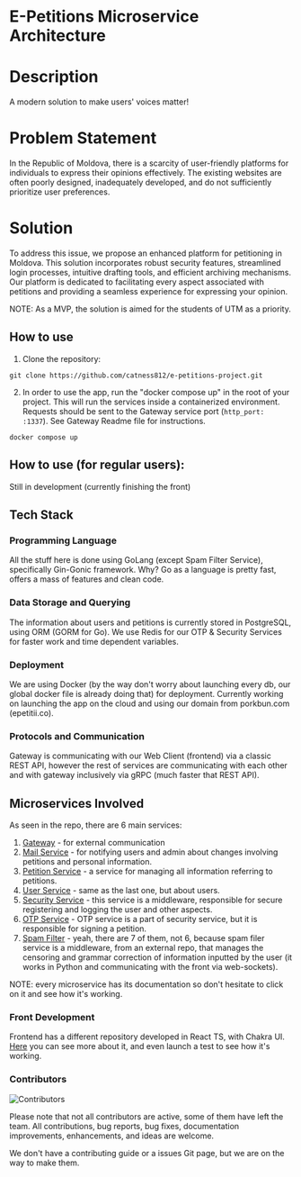 # E-Petitions Microservice Architecture

# Description
A modern solution to make users' voices matter!

# Problem Statement
In the Republic of Moldova, there is a scarcity of user-friendly platforms for individuals to express their opinions effectively. The existing websites are often poorly designed, inadequately developed, and do not sufficiently prioritize user preferences.

# Solution
To address this issue, we propose an enhanced platform for petitioning in Moldova. This solution incorporates robust security features, streamlined login processes, intuitive drafting tools, and efficient archiving mechanisms. Our platform is dedicated to facilitating every aspect associated with petitions and providing a seamless experience for expressing your opinion.

NOTE: As a MVP, the solution is aimed for the students of UTM as a priority.

## How to use
1. Clone the repository:
```shell
git clone https://github.com/catness812/e-petitions-project.git
```
2. In order to use the app, run the "docker compose up" in the root of your project. This will run the services inside a containerized environment. Requests should be sent to the Gateway service port (``http_port: :1337``). See Gateway Readme file for instructions.
```shell
docker compose up
```

## How to use (for regular users):
Still in development (currently finishing the front)

## Tech Stack

### Programming Language
All the stuff here is done using GoLang (except Spam Filter Service), specifically Gin-Gonic framework. Why? Go as a language is pretty fast, offers a mass of features and clean code.

### Data Storage and Querying
The information about users and petitions is currently stored in PostgreSQL, using ORM (GORM for Go). We use Redis for our OTP & Security Services for faster work and time dependent variables.

### Deployment 
We are using Docker (by the way don't worry about launching every db, our global docker file is already doing that) for deployment. Currently working on launching the app on the cloud and using our domain from porkbun.com (epetitii.co).

### Protocols and Communication
Gateway is communicating with our Web Client (frontend) via a classic REST API, however the rest of services are communicating with each other and with gateway inclusively via gRPC (much faster that REST API).


## Microservices Involved
As seen in the repo, there are 6 main services:
1. [Gateway](gateway) - for external communication
2. [Mail Service](mail_service) - for notifying users and admin about changes involving petitions and personal information.
3. [Petition Service](petition_service) - a service for managing all information referring to petitions.
4. [User Service](user_service) - same as the last one, but about users.
5. [Security Service](security_service) - this service is a middleware, responsible for secure registering and logging the user and other aspects.
6. [OTP Service](security_service) - OTP service is a part of security service, but it is responsible for signing a petition.
7. [Spam Filter](https://github.com/grumpycatyo-collab/spam_filter_epetitions.git) - yeah, there are 7 of them, not 6, because spam filer service is a middleware, from an external repo, that manages the censoring and grammar correction of information inputted by the user (it works in Python and communicating with the front via web-sockets).
   
NOTE: every microservice has its documentation so don't hesitate to click on it and see how it's working.

### Front Development
Frontend has a different repository developed in React TS, with Chakra UI. [Here](https://github.com/valeis/e_petitions_project_front.git) you can see more about it, and even launch a test to see how it's working.


### Contributors
![Contributors](https://img.shields.io/github/contributors/catness812/e-petitions-project)

Please note that not all contributors are active, some of them have left the team.
All contributions, bug reports, bug fixes, documentation improvements, enhancements, and ideas are welcome.

We don't have a contributing guide or a issues Git page, but we are on the way to make them.